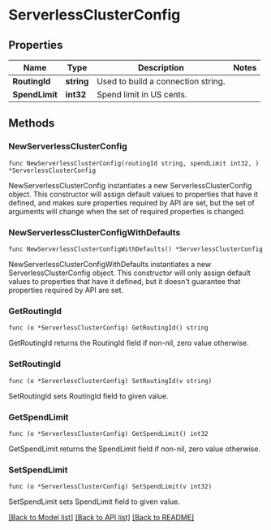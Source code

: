 # ServerlessClusterConfig

## Properties

Name | Type | Description | Notes
------------ | ------------- | ------------- | -------------
**RoutingId** | **string** | Used to build a connection string. | 
**SpendLimit** | **int32** | Spend limit in US cents. | 

## Methods

### NewServerlessClusterConfig

`func NewServerlessClusterConfig(routingId string, spendLimit int32, ) *ServerlessClusterConfig`

NewServerlessClusterConfig instantiates a new ServerlessClusterConfig object.
This constructor will assign default values to properties that have it defined,
and makes sure properties required by API are set, but the set of arguments
will change when the set of required properties is changed.

### NewServerlessClusterConfigWithDefaults

`func NewServerlessClusterConfigWithDefaults() *ServerlessClusterConfig`

NewServerlessClusterConfigWithDefaults instantiates a new ServerlessClusterConfig object.
This constructor will only assign default values to properties that have it defined,
but it doesn't guarantee that properties required by API are set.

### GetRoutingId

`func (o *ServerlessClusterConfig) GetRoutingId() string`

GetRoutingId returns the RoutingId field if non-nil, zero value otherwise.

### SetRoutingId

`func (o *ServerlessClusterConfig) SetRoutingId(v string)`

SetRoutingId sets RoutingId field to given value.

### GetSpendLimit

`func (o *ServerlessClusterConfig) GetSpendLimit() int32`

GetSpendLimit returns the SpendLimit field if non-nil, zero value otherwise.

### SetSpendLimit

`func (o *ServerlessClusterConfig) SetSpendLimit(v int32)`

SetSpendLimit sets SpendLimit field to given value.


[[Back to Model list]](../README.md#documentation-for-models) [[Back to API list]](../README.md#documentation-for-api-endpoints) [[Back to README]](../README.md)


